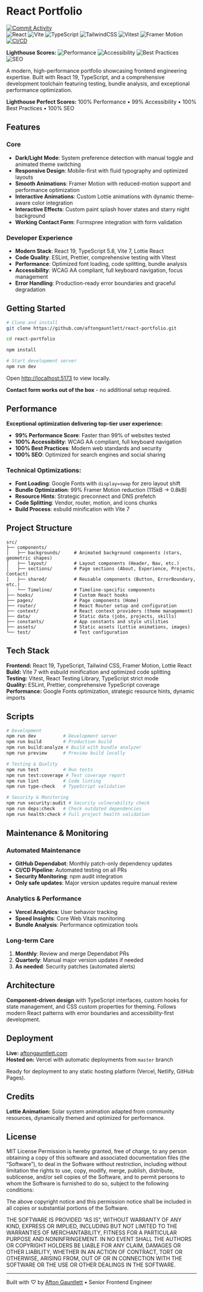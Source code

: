 # React Portfolio

[![Commit Activity](https://img.shields.io/github/commit-activity/m/aftongauntlett/react-portfolio)](https://github.com/aftongauntlett/react-portfolio/commits)  
![React](https://img.shields.io/badge/React_19-61DAFB?style=flat&logo=react&logoColor=black)
![Vite](https://img.shields.io/badge/Vite_7-646CFF?style=flat&logo=vite&logoColor=white)
![TypeScript](https://img.shields.io/badge/TypeScript_5.8-3178C6?style=flat&logo=typescript&logoColor=white)
![TailwindCSS](https://img.shields.io/badge/Tailwind_3.4-38B2AC?style=flat&logo=tailwind-css&logoColor=white)
![Vitest](https://img.shields.io/badge/Vitest-6E9F18?style=flat&logo=vitest&logoColor=white)
![Framer Motion](https://img.shields.io/badge/Framer_Motion-0055FF?style=flat&logo=framer&logoColor=white)
[![CI/CD](https://github.com/aftongauntlett/react-portfolio/actions/workflows/ci.yml/badge.svg)](https://github.com/aftongauntlett/react-portfolio/actions/workflows/ci.yml)

**Lighthouse Scores:**
![Performance](https://img.shields.io/badge/Performance-100%25-brightgreen?style=flat&logo=lighthouse)
![Accessibility](https://img.shields.io/badge/Accessibility-99%25-brightgreen?style=flat&logo=lighthouse)
![Best Practices](https://img.shields.io/badge/Best_Practices-100%25-brightgreen?style=flat&logo=lighthouse)
![SEO](https://img.shields.io/badge/SEO-100%25-brightgreen?style=flat&logo=lighthouse)

A modern, high-performance portfolio showcasing frontend engineering expertise. Built with React 19, TypeScript, and a comprehensive development toolchain featuring testing, bundle analysis, and exceptional performance optimization.

**Lighthouse Perfect Scores:** 100% Performance • 99% Accessibility • 100% Best Practices • 100% SEO

## Features

### **Core**

- **Dark/Light Mode**: System preference detection with manual toggle and animated theme switching
- **Responsive Design**: Mobile-first with fluid typography and optimized layouts
- **Smooth Animations**: Framer Motion with reduced-motion support and performance optimization
- **Interactive Animations**: Custom Lottie animations with dynamic theme-aware color integration
- **Interactive Effects**: Custom paint splash hover states and starry night background
- **Working Contact Form**: Formspree integration with form validation

### **Developer Experience**

- **Modern Stack**: React 19, TypeScript 5.8, Vite 7, Lottie React
- **Code Quality**: ESLint, Prettier, comprehensive testing with Vitest
- **Performance**: Optimized font loading, code splitting, bundle analysis
- **Accessibility**: WCAG AA compliant, full keyboard navigation, focus management
- **Error Handling**: Production-ready error boundaries and graceful degradation

## Getting Started

```bash
# Clone and install
git clone https://github.com/aftongauntlett/react-portfolio.git

cd react-portfolio

npm install

# Start development server
npm run dev
```

Open [http://localhost:5173](http://localhost:5173) to view locally.

**Contact form works out of the box** - no additional setup required.

## Performance

**Exceptional optimization delivering top-tier user experience:**

- **99% Performance Score**: Faster than 99% of websites tested
- **100% Accessibility**: WCAG AA compliant, full keyboard navigation
- **100% Best Practices**: Modern web standards and security
- **100% SEO**: Optimized for search engines and social sharing

### **Technical Optimizations:**

- **Font Loading**: Google Fonts with `display=swap` for zero layout shift
- **Bundle Optimization**: 99% Framer Motion reduction (115kB → 0.8kB)
- **Resource Hints**: Strategic preconnect and DNS prefetch
- **Code Splitting**: Vendor, router, motion, and icons chunks
- **Build Process**: esbuild minification with Vite 7

## Project Structure

```
src/
├── components/
│   ├── backgrounds/     # Animated background components (stars, geometric shapes)
│   ├── layout/          # Layout components (Header, Nav, etc.)
│   ├── sections/        # Page sections (About, Experience, Projects, Contact)
│   ├── shared/          # Reusable components (Button, ErrorBoundary, etc.)
│   └── Timeline/        # Timeline-specific components
├── hooks/               # Custom React hooks
├── pages/               # Page components (Home)
├── router/              # React Router setup and configuration
├── context/             # React context providers (theme management)
├── data/                # Static data (jobs, projects, skills)
├── constants/           # App constants and style utilities
├── assets/              # Static assets (Lottie animations, images)
└── test/                # Test configuration
```

## Tech Stack

**Frontend:** React 19, TypeScript, Tailwind CSS, Framer Motion, Lottie React  
**Build:** Vite 7 with esbuild minification and optimized code splitting  
**Testing:** Vitest, React Testing Library, TypeScript strict mode  
**Quality:** ESLint, Prettier, comprehensive TypeScript coverage  
**Performance:** Google Fonts optimization, strategic resource hints, dynamic imports

## Scripts

```bash
# Development
npm run dev          # Development server
npm run build        # Production build
npm run build:analyze # Build with bundle analyzer
npm run preview      # Preview build locally

# Testing & Quality
npm run test         # Run tests
npm run test:coverage # Test coverage report
npm run lint         # Code linting
npm run type-check   # TypeScript validation

# Security & Monitoring
npm run security:audit # Security vulnerability check
npm run deps:check   # Check outdated dependencies
npm run health:check # Full project health validation
```

## Maintenance & Monitoring

### **Automated Maintenance**

- **GitHub Dependabot**: Monthly patch-only dependency updates
- **CI/CD Pipeline**: Automated testing on all PRs
- **Security Monitoring**: npm audit integration
- **Only safe updates**: Major version updates require manual review

### **Analytics & Performance**

- **Vercel Analytics**: User behavior tracking
- **Speed Insights**: Core Web Vitals monitoring
- **Bundle Analysis**: Performance optimization tools

### **Long-term Care**

1. **Monthly**: Review and merge Dependabot PRs
2. **Quarterly**: Manual major version updates if needed
3. **As needed**: Security patches (automated alerts)

## Architecture

**Component-driven design** with TypeScript interfaces, custom hooks for state management, and CSS custom properties for theming. Follows modern React patterns with error boundaries and accessibility-first development.

## Deployment

**Live:** [aftongauntlett.com](https://aftongauntlett.com)  
**Hosted on:** Vercel with automatic deployments from `master` branch

Ready for deployment to any static hosting platform (Vercel, Netlify, GitHub Pages).

## Credits

**Lottie Animation:** Solar system animation adapted from community resources, dynamically themed and optimized for performance.

## License

MIT License
Permission is hereby granted, free of charge, to any person obtaining a copy of this software and associated documentation files (the “Software”), to deal in the Software without restriction, including without limitation the rights to use, copy, modify, merge, publish, distribute, sublicense, and/or sell copies of the Software, and to permit persons to whom the Software is furnished to do so, subject to the following conditions:

The above copyright notice and this permission notice shall be included in all copies or substantial portions of the Software.

THE SOFTWARE IS PROVIDED “AS IS”, WITHOUT WARRANTY OF ANY KIND, EXPRESS OR IMPLIED, INCLUDING BUT NOT LIMITED TO THE WARRANTIES OF MERCHANTABILITY, FITNESS FOR A PARTICULAR PURPOSE AND NONINFRINGEMENT. IN NO EVENT SHALL THE AUTHORS OR COPYRIGHT HOLDERS BE LIABLE FOR ANY CLAIM, DAMAGES OR OTHER LIABILITY, WHETHER IN AN ACTION OF CONTRACT, TORT OR OTHERWISE, ARISING FROM, OUT OF OR IN CONNECTION WITH THE SOFTWARE OR THE USE OR OTHER DEALINGS IN THE SOFTWARE.

---

Built with ♡ by [Afton Gauntlett](https://github.com/aftongauntlett) • Senior Frontend Engineer
